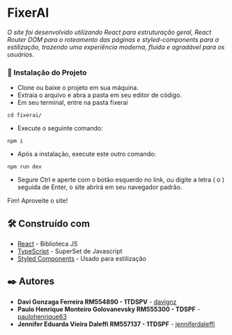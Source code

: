 # FixerAI

*O site foi desenvolvido utilizando React para estruturação geral, React Router DOM para o roteamento das páginas e styled-components para a estilização, trazendo uma experiência moderna, fluida e agradável para os usuários.*

### 🔧 Instalação do Projeto
* Clone ou baixe o projeto em sua máquina.
* Extraia o arquivo e abra a pasta em seu editor de código.
* Em seu terminal, entre na pasta fixerai
```
cd fixerai/
```
* Execute o seguinte comando:
```
npm i
```
* Após a instalação, execute este outro comando:
```
npm run dev
```
* Segure Ctrl e aperte com o botão esquerdo no link, ou digite a letra ( o ) seguida de Enter, o site abrirá em seu navegador padrão.

Fim! Aproveite o site!

## 🛠️ Construído com

* [React](https://react.dev/) - Biblioteca JS
* [TypeScript](https://www.typescriptlang.org/docs/) - SuperSet de Javascript
* [Styled Components](https://styled-components.com/) - Usado para estilização

## ✒️ Autores

* **Davi Gonzaga Ferreira RM554890 - 1TDSPV** - [davignz](https://github.com/davignz)
* **Paulo Henrique Monteiro Golovanevsky RM555300 - TDSPF** - [paulohenrique63](https://github.com/paulohenrique63)
* **Jennifer Eduarda Vieira Daleffi RM557137 - 1TDSPF** - [jenniferdaleffi](https://github.com/jenniferdaleffi)
